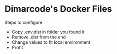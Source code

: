 # Dimarcode's Docker Files

Steps to configure
- Copy .env.dist in folder you found it
- Remove .dist from the end
- Change values to fit local environment
- Profit
